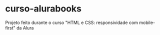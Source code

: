 # curso-alurabooks
Projeto feito durante o curso "HTML e CSS: responsividade com mobile-first" da Alura
